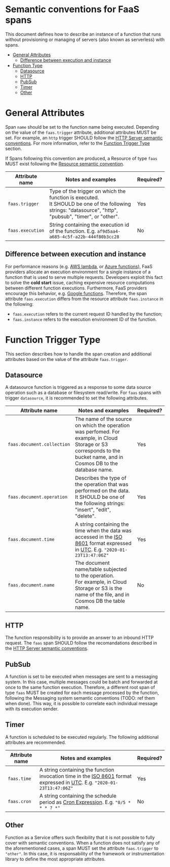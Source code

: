 # Semantic conventions for FaaS spans

This document defines how to describe an instance of a function that runs without provisioning or managing of servers (also known as serverless) with spans.


<!-- Re-generate TOC with `markdown-toc --no-first-h1 -i` -->

<!-- toc -->

- [General Attributes](#general-attributes)
  * [Difference between execution and instance](#difference-between-execution-and-instance)
- [Function Type](#function-type)
  * [Datasource](#datasource)
  * [HTTP](#http)
  * [PubSub](#pubsub)
  * [Timer](#timer)
  * [Other](#other)

<!-- tocstop -->

# General Attributes

Span `name` should be set to the function name being executed. Depending on the value of the `faas.trigger` attribute, additional attributes MUST be set. For example, an `http` trigger SHOULD follow the [HTTP Server semantic conventions](data-http.md#http-server-semantic-conventions). For more information, refer to the [Function Trigger Type](#function-trigger-type) section.

If Spans following this convention are produced, a Resource of type `faas` MUST exist following the [Resource semantic convention](data-resource-semantic-conventions.md#function-as-a-service). 

| Attribute name  | Notes  and examples  | Required? |
|---|---|--|
| `faas.trigger` | Type of the trigger on which the function is executed. <br > It SHOULD be one of the following strings: "datasource", "http", "pubsub", "timer", or "other". | Yes |
| `faas.execution` | String containing the execution id of the function. E.g. `af9d5aa4-a685-4c5f-a22b-444f80b3cc28` | No |

## Difference between execution and instance

For performance reasons (e.g. [AWS lambda], or [Azure functions]), FaaS providers allocate an execution environment for a single instance of a function that is used to serve multiple requests.
Developers exploit this fact to solve the **cold start** issue, caching expensive resource computations between different function executions. 
Furthermore, FaaS providers encourage this behavior, e.g. [Google functions].
Therefore, the span attribute `faas.execution` differs from the resource attribute `faas.instance` in the following:

- `faas.execution` refers to the current request ID handled by the function;
- `faas.instance` refers to the execution environment ID of the function.

[AWS lambda]: https://docs.aws.amazon.com/lambda/latest/dg/lambda-runtimes.html
[Azure functions]: https://docs.microsoft.com/en-us/azure/azure-functions/manage-connections#static-clients
[Google functions]: https://cloud.google.com/functions/docs/concepts/exec#function_scope_versus_global_scope

# Function Trigger Type

This section describes how to handle the span creation and additional attributes based on the value of the attribute `faas.trigger`.

## Datasource

A datasource function is triggered as a response to some data source operation such as a database or filesystem read/write.
For `faas` spans with trigger `datasource`, it is recommended to set the following attributes. 

| Attribute name  | Notes  and examples  | Required? |
|---|---|--|
| `faas.document.collection` | The name of the source on which the operation was perfomed. For example, in Cloud Storage or S3 corresponds to the bucket name, and in Cosmos DB to the database name. | Yes |
| `faas.document.operation`  | Describes the type of the operation that was performed on the data.<br /> It SHOULD be one of the following strings: "insert", "edit", "delete". | Yes |
| `faas.document.time`       | A string containing the time when the data was accessed in the [ISO 8601] format expressed in [UTC]. E.g. `"2020-01-23T13:47:06Z"` | Yes |
| `faas.document.name`       | The document name/table subjected to the operation.<br /> For example, in Cloud Storage or S3 is the name of the file, and in Cosmos DB the table name.  | No |


## HTTP
The function responsibility is to provide an answer to an inbound HTTP request. The `faas` span SHOULD follow the recomandations described in the [HTTP Server semantic conventions](data-http.md#http-server-semantic-conventions).

## PubSub
A function is set to be executed when messages are sent to a messaging system. 
In this case, multiple messages could be batch and forwarded at once to the same function execution. 
Therefore, a different root span of type `faas` MUST be created for each message processed by the function, following the Messaging system semantic conventions (TODO: ref them when done). 
This way, it is possible to correlate each individual message with its execution sender.

## Timer

A function is scheduled to be executed regularly. The following additional attributes are recommended.

| Attribute name  | Notes  and examples  | Required? |
|---|---|--|
| `faas.time` | A string containing the function invocation time in the [ISO 8601] format expressed in [UTC]. E.g. `"2020-01-23T13:47:06Z"`| Yes |
| `faas.cron` | A string containing the schedule period as [Cron Expression]. E.g. `"0/5 * * * ? *"`| No | 


[Cron Expression]: https://docs.oracle.com/cd/E12058_01/doc/doc.1014/e12030/cron_expressions.htm
[ISO 8601]: https://www.iso.org/iso-8601-date-and-time-format.html
[UTC]: https://www.w3.org/TR/NOTE-datetime


## Other

Function as a Service offers such flexibility that it is not possible to fully cover with semantic conventions.
When a function does not satisfy any of the aforementioned cases, a span MUST set the attribute `faas.trigger` to `"other"`. 
In this case, it is responsability of the framework or instrumentation library to define the most appropriate attributes.
